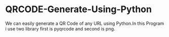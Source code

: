 # QRCODE-Generate-Using-Python
We can easily generate a QR Code of any URL using Python.In this Program i use two library first is pyqrcode and second is png. 
